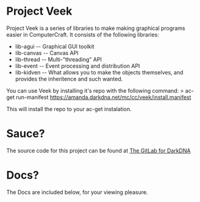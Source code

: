 Project Veek
============

Project Veek is a series of libraries to make making graphical programs easier
in ComputerCraft. It consists of the following libraries:

  * lib-agui -- Graphical GUI toolkit
  * lib-canvas -- Canvas API
  * lib-thread -- Multi-"threading" API
  * lib-event -- Event processing and distribution API
  * lib-kidven -- What allows you to make the objects themselves, and provides the inheritence and such wanted.

You can use Veek by installing it's repo with the following command:
	> ac-get run-manifest https://amanda.darkdna.net/mc/cc/veek/install.manifest

This will install the repo to your ac-get instalation.

Sauce?
======

The source code for this project can be found at [The GitLab for DarkDNA](http://git.darkdna.net/amanda/veek)

Docs?
=====

The Docs are included below, for your viewing pleasure.
